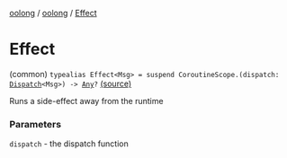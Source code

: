 [oolong](../index.md) / [oolong](index.md) / [Effect](./-effect.md)

# Effect

(common) `typealias Effect<Msg> = suspend CoroutineScope.(dispatch: `[`Dispatch`](-dispatch.md)`<Msg>) -> `[`Any`](https://kotlinlang.org/api/latest/jvm/stdlib/kotlin/-any/index.html)`?` [(source)](https://github.com/oolong-kt/oolong/tree/main/oolong/src/commonMain/kotlin/oolong/types.kt#L17)

Runs a side-effect away from the runtime

### Parameters

`dispatch` - the dispatch function